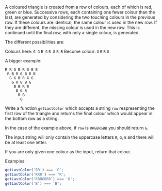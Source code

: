 A coloured triangle is created from a row of colours, each of which is red, green or blue. Successive rows, each containing one fewer colour than the last, are generated by considering the two touching colours in the previous row. If these colours are identical, the same colour is used in the new row. If they are different, the missing colour is used in the new row. This is continued until the final row, with only a single colour, is generated.

The different possibilities are:

Colours here: `G G` `B G` `R G` `B R`
Become colour: `G` `R` `B` `G`

A bigger example:

```
R R G B R G B B
 R B R G B R B
  G G B R G G
   G R G B G
    B B R R
     B G R
      R B
       G
```

Write a function `getLastColor` which accepts a string `row` respresenting the first row of the triangle and returns the final colour which would appear in the bottom row as a string.

In the case of the example above, if `row` is `RRGBRGBB` you should return `G`.

The input string will only contain the uppercase letters `R`, `G`, `B` and there will be at least one letter.

If you are only given one colour as the input, return that colour.

Examples:

```javascript
getLastColor('BR') === 'G';
getLastColor('RRR') === 'R';
getLastColor('RBRGBRB') === 'G';
getLastColor('B') === 'B';
```
